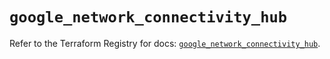 # `google_network_connectivity_hub`

Refer to the Terraform Registry for docs: [`google_network_connectivity_hub`](https://registry.terraform.io/providers/hashicorp/google/6.47.0/docs/resources/network_connectivity_hub).
